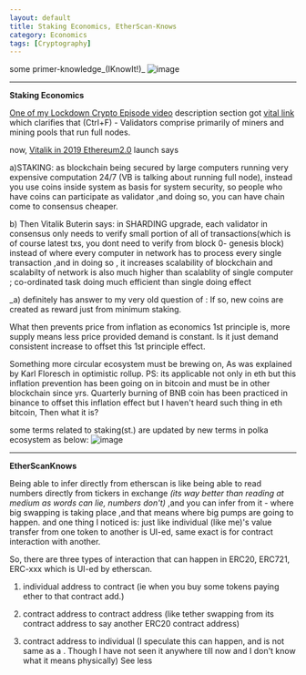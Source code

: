 ```yaml
---
layout: default
title: Staking Economics, EtherScan-Knows
category: Economics
tags: [Cryptography]
---
```


some primer-knowledge_(IKnowIt!)_
![image](https://github.com/sbibek086/write-the-docs/assets/11883023/1363ee70-de6b-4a01-91e4-e8fcea47840d)

---
**Staking Economics**

[One of my Lockdown Crypto Episode video](https://www.youtube.com/watch?v=eUpThQP0QV8) description section got [vital link](https://www.mangoresearch.co/blockchain-consensus-vs-validation/) which clarifies that (Ctrl+F) - Validators comprise primarily of miners and mining pools that run full nodes.

now, [Vitalik in 2019 Ethereum2.0](https://youtu.be/izzMuxD4OAM?si=dTGyOyGa3WTf7Xdn&t=122) launch says 

a)STAKING: as blockchain being secured by large computers running very expensive computation 24/7 (VB is talking about running full node), instead you use coins inside system as basis for system security, so people who have coins can participate as validator ,and doing so, you can have chain come to consensus cheaper. 

b) Then Vitalik Buterin says: in SHARDING upgrade, each validator in consensus only needs to verify small portion of all of transactions(which is of course latest txs, you dont need to verify from block 0- genesis block) instead of where every computer in network has to process every single transaction ,and in doing so , it increases scalability of blockchain and scalabilty of network is also much higher than scalablity of single computer ; co-ordinated task doing much efficient than single doing effect

_a) definitely has answer to my very old question of : If so, new coins are created as reward just from minimum staking. 

What then prevents price from inflation as economics 1st principle is, more supply means less price provided demand is constant. Is it just demand consistent increase to offset this 1st principle effect. 

Something more circular ecosystem must be brewing on, As was explained by Karl Floresch in optimistic rollup. PS: its applicable not only in eth but this inflation prevention has been going on in bitcoin and must be in other blockchain since yrs. Quarterly burning of BNB coin has been practiced in binance to offset this inflation effect but I haven't heard such thing in eth bitcoin, Then what it is?

some terms related to staking(st.) are updated by new terms in polka ecosystem as below:
![image](https://user-images.githubusercontent.com/11883023/134817025-5d9fe4a4-3d08-43c4-9be8-b6c8a1ae9a0f.png)

---
**EtherScanKnows**

 Being able to infer directly from etherscan is like being able to read numbers directly from tickers in exchange _(its way better than reading at medium as words can lie, numbers don't)_ ,and you can infer from it - where big swapping is taking place ,and that means where big pumps are going to happen.
and one thing I noticed is: just like individual (like me)'s value transfer from one token to another is UI-ed, same exact is for contract interaction with another.

So, there are three types of interaction that can happen in ERC20, ERC721, ERC-xxx which is UI-ed by etherscan.

1.  individual address to contract (ie when you buy some tokens paying ether to that contract add.)

2. contract address to contract address (like tether swapping from its contract address to say another ERC20 contract address)

3. contract address to individual (I speculate this can happen, and is not same as a . Though I have not seen it anywhere till now and I don't know what it means physically) See less

